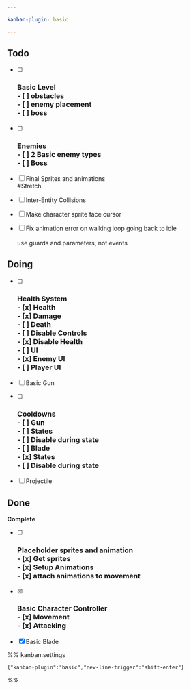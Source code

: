 ```yaml
---

kanban-plugin: basic

---
```


## Todo

- [ ] ### Basic Level<br>- [ ] obstacles<br>- [ ] enemy placement<br>- [ ] boss
- [ ] ### Enemies<br>- [ ] 2 Basic enemy types<br>- [ ] Boss
- [ ] Final Sprites and animations<br>#Stretch
- [ ] Inter-Entity Collisions
- [ ] Make character sprite face cursor
- [ ] Fix animation error on walking loop going back to idle<br><br>use guards and  parameters, not events


## Doing

- [ ] ### Health System<br>- [x] Health<br>- [x] Damage<br>- [ ] Death<br>	- [ ] Disable Controls<br>	- [x] Disable Health<br>- [ ] UI<br>	- [x] Enemy UI<br>	- [ ] Player UI
- [ ] Basic Gun
- [ ] ### Cooldowns<br>- [ ] Gun<br>	- [ ] States<br>	- [ ] Disable during state<br>- [ ] Blade<br>	- [x] States<br>	- [ ] Disable during state
- [ ] Projectile


## Done

**Complete**
- [ ] ### Placeholder sprites and animation<br>- [x] Get sprites<br>- [x] Setup Animations<br>- [x] attach animations to movement
- [x] ### Basic Character Controller<br>- [x]  Movement<br>- [x]  Attacking
- [x] Basic Blade




%% kanban:settings
```
{"kanban-plugin":"basic","new-line-trigger":"shift-enter"}
```
%%